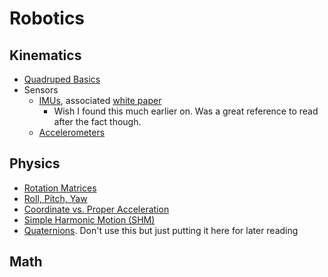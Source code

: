 # Robotics

## Kinematics

- [Quadruped Basics](https://www.youtube.com/watch?v=O_2swSMecB4)
- Sensors
  - [IMUs](https://github.com/martinling/imusim), associated [white paper](https://proceedings.scipy.org/articles/Majora-ebaa42b7-00b.pdf)
    - Wish I found this much earlier on. Was a great reference to read after the fact though.
  - [Accelerometers](https://www.youtube.com/watch?v=KuekQ-m9xpw)

## Physics

- [Rotation Matrices](https://www.youtube.com/watch?v=4WRmjKDit2I)
- [Roll, Pitch, Yaw](https://www.youtube.com/watch?v=R5CpG1eq5uQ)
- [Coordinate vs. Proper Acceleration](https://physics.stackexchange.com/questions/66839/relativistic-factor-between-coordinate-acceleration-and-proper-acceleration)
- [Simple Harmonic Motion (SHM)](https://pressbooks.online.ucf.edu/phy2048tjb/chapter/15-1-simple-harmonic-motion/)
- [Quaternions](https://www.3dgep.com/understanding-quaternions/). Don't use this but just putting it here for later reading

## Math

